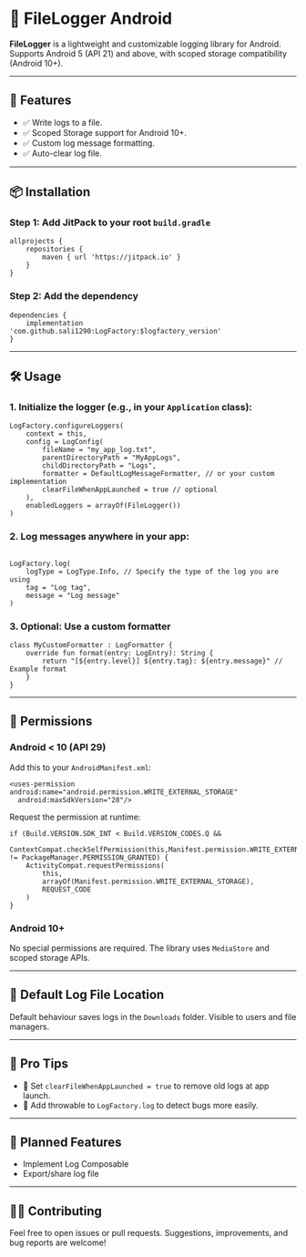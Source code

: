 # 📄 FileLogger Android

**FileLogger** is a lightweight and customizable logging library for Android. Supports Android 5 (API 21) and above, with scoped storage compatibility (Android 10+).

---

## 🚀 Features

- ✅ Write logs to a file.
- ✅ Scoped Storage support for Android 10+.
- ✅ Custom log message formatting.
- ✅ Auto-clear log file.

---

## 📦 Installation

### Step 1: Add JitPack to your root `build.gradle`

<pre><code>allprojects {
    repositories {
        maven { url 'https://jitpack.io' }
    }
}
</code></pre>

### Step 2: Add the dependency

<pre><code>dependencies {
    implementation 'com.github.sali1290:LogFactory:$logfactory_version'
}
</code></pre>

---

## 🛠️ Usage

### 1. Initialize the logger (e.g., in your `Application` class):

<pre><code>LogFactory.configureLoggers(    
    context = this,
    config = LogConfig(
        fileName = "my_app_log.txt",
        parentDirectoryPath = "MyAppLogs",
        childDirectoryPath = "Logs",
        formatter = DefaultLogMessageFormatter, // or your custom implementation
        clearFileWhenAppLaunched = true // optional
    ),
    enabledLoggers = arrayOf(FileLogger())
)
</code></pre>

### 2. Log messages anywhere in your app:

<pre><code>
LogFactory.log(
    logType = LogType.Info, // Specify the type of the log you are using
    tag = "Log tag",
    message = "Log message"
)
</code></pre>

### 3. Optional: Use a custom formatter

<pre><code>class MyCustomFormatter : LogFormatter {
    override fun format(entry: LogEntry): String {
        return "[${entry.level}] ${entry.tag}: ${entry.message}" // Example format
    }
}
</code></pre>

---

## 🔐 Permissions

### Android < 10 (API 29)

Add this to your `AndroidManifest.xml`:

<pre><code>&lt;uses-permission android:name="android.permission.WRITE_EXTERNAL_STORAGE"
  android:maxSdkVersion="28"/&gt;
</code></pre>

Request the permission at runtime:

<pre><code>if (Build.VERSION.SDK_INT &lt; Build.VERSION_CODES.Q && 
  ContextCompat.checkSelfPermission(this,Manifest.permission.WRITE_EXTERNAL_STORAGE) != PackageManager.PERMISSION_GRANTED) {
    ActivityCompat.requestPermissions(
        this,
        arrayOf(Manifest.permission.WRITE_EXTERNAL_STORAGE),
        REQUEST_CODE
    )
}
</code></pre>

### Android 10+

No special permissions are required. The library uses `MediaStore` and scoped storage APIs.

---

## 📁 Default Log File Location

  Default behaviour saves logs in the `Downloads` folder. Visible to users and file managers.

---

## 🧪 Pro Tips

- 💾 Set `clearFileWhenAppLaunched = true` to remove old logs at app launch.
- 🐛 Add throwable to `LogFactory.log` to detect bugs more easily.


---

## 🧰 Planned Features

- Implement Log Composable
- Export/share log file

---

## 👨‍💻 Contributing

Feel free to open issues or pull requests. Suggestions, improvements, and bug reports are welcome!
